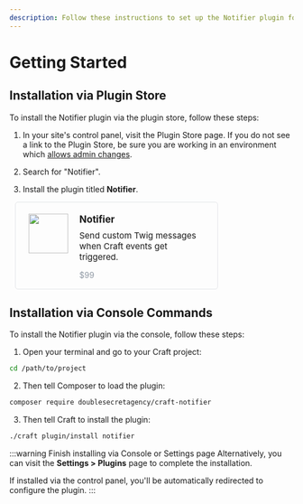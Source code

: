 ```yaml
---
description: Follow these instructions to set up the Notifier plugin for Craft CMS. This simple step-by-step guide shows how to get started.
---
```


# Getting Started

## Installation via Plugin Store

To install the Notifier plugin via the plugin store, follow these steps:

1. In your site's control panel, visit the Plugin Store page. If you do not see a link to the Plugin Store, be sure you are working in an environment which [allows admin changes](https://craftcms.com/docs/4.x/config/config-settings.html#allowadminchanges).

2. Search for "Notifier".

3. Install the plugin titled **Notifier**.

<div style="
    display: flex;
    padding: 20px 23px 2px;
    border: 1px solid #e3e5e8;
    border-radius: 5px;
    box-sizing: border-box;
    position: relative;
    width: 360px;
    margin: 0 10px;
    font-size: 14px; margin-bottom:16px
">
    <div style="margin-right:20px">
        <img src="/images/icon.svg" width="70" alt="">
    </div>
    <div>
        <strong style="font-size:17px">Notifier</strong>
        <div style="font-size:15px; margin-top:9px;">Send custom Twig messages when Craft events get triggered.</div>
        <p style="color:#8f98a3 !important; font-weight:normal;">$99</p>
    </div>
</div>

## Installation via Console Commands

To install the Notifier plugin via the console, follow these steps:

1. Open your terminal and go to your Craft project:

```sh
cd /path/to/project
```

2. Then tell Composer to load the plugin:

```sh
composer require doublesecretagency/craft-notifier
```

3. Then tell Craft to install the plugin:

```sh
./craft plugin/install notifier
```

:::warning Finish installing via Console or Settings page
Alternatively, you can visit the **Settings > Plugins** page to complete the installation.

If installed via the control panel, you'll be automatically redirected to configure the plugin.
:::
